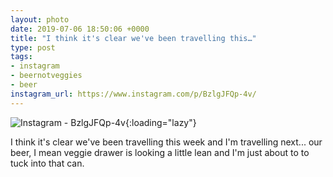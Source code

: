 ```yaml
---
layout: photo
date: 2019-07-06 18:50:06 +0000
title: "I think it's clear we've been travelling this…"
type: post
tags:
- instagram
- beernotveggies
- beer
instagram_url: https://www.instagram.com/p/BzlgJFQp-4v/
---
```


![Instagram - BzlgJFQp-4v](https://colinseymour.co.uk/img/BzlgJFQp-4v.jpg){:loading="lazy"}

I think it's clear we've been travelling this week and I'm travelling next... our beer, I mean veggie drawer is looking a little lean and I'm just about to to tuck into that can.
